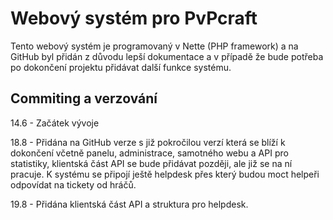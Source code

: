 Webový systém pro PvPcraft
=================

Tento webový systém je programovaný v Nette (PHP framework) a na GitHub byl přidán
z důvodu lepší dokumentace a v případě že bude potřeba po dokončení projektu přidávat
další funkce systému.

## Commiting a verzování
14.6 - Začátek vývoje

18.8 - Přidána na GitHub verze s již pokročilou verzí která se blíží k dokončení včetně
panelu, administrace, samotného webu a API pro statistiky, klientská část API se bude přidávat
později, ale již se na ní pracuje. K systému se připojí ještě helpdesk přes který
budou moct helpeři odpovídat na tickety od hráčů.

19.8 - Přidána klientská část API a struktura pro helpdesk.


